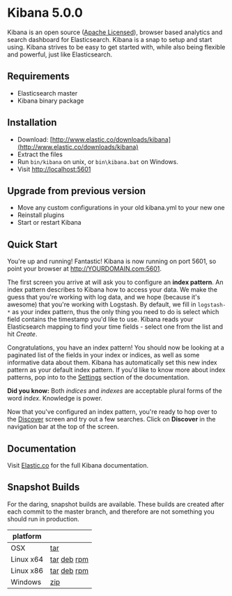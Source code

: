 # Kibana 5.0.0

Kibana is an open source ([Apache Licensed](https://github.com/elastic/kibana/blob/master/LICENSE.md)), browser based analytics and search dashboard for Elasticsearch. Kibana is a snap to setup and start using. Kibana strives to be easy to get started with, while also being flexible and powerful, just like Elasticsearch.

## Requirements

- Elasticsearch master
- Kibana binary package

## Installation

* Download: [http://www.elastic.co/downloads/kibana](http://www.elastic.co/downloads/kibana)
* Extract the files
* Run `bin/kibana` on unix, or `bin\kibana.bat` on Windows.
* Visit [http://localhost:5601](http://localhost:5601)


## Upgrade from previous version

* Move any custom configurations in your old kibana.yml to your new one
* Reinstall plugins
* Start or restart Kibana

## Quick Start

You're up and running! Fantastic! Kibana is now running on port 5601, so point your browser at http://YOURDOMAIN.com:5601.

The first screen you arrive at will ask you to configure an **index pattern**. An index pattern describes to Kibana how to access your data. We make the guess that you're working with log data, and we hope (because it's awesome) that you're working with Logstash. By default, we fill in `logstash-*` as your index pattern, thus the only thing you need to do is select which field contains the timestamp you'd like to use. Kibana reads your Elasticsearch mapping to find your time fields - select one from the list and hit *Create*.

Congratulations, you have an index pattern! You should now be looking at a paginated list of the fields in your index or indices, as well as some informative data about them. Kibana has automatically set this new index pattern as your default index pattern. If you'd like to know more about index patterns, pop into to the [Settings](#settings) section of the documentation.

**Did you know:** Both *indices* and *indexes* are acceptable plural forms of the word *index*. Knowledge is power.

Now that you've configured an index pattern, you're ready to hop over to the [Discover](#discover) screen and try out a few searches. Click on **Discover** in the navigation bar at the top of the screen.

## Documentation

Visit [Elastic.co](http://www.elastic.co/guide/en/kibana/current/index.html) for the full Kibana documentation.

## Snapshot Builds

For the daring, snapshot builds are available. These builds are created after each commit to the master branch, and therefore are not something you should run in production.

| platform |  |
| --- | --- |
| OSX | [tar](http://download.elastic.co/kibana/kibana-snapshot/kibana-5.0.0-SNAPSHOT-darwin-x64.tar.gz) |
| Linux x64 | [tar](http://download.elastic.co/kibana/kibana-snapshot/kibana-5.0.0-SNAPSHOT-linux-x64.tar.gz) [deb](https://download.elastic.co/kibana/kibana-snapshot/kibana-5.0.0-SNAPSHOT-amd64.deb) [rpm](https://download.elastic.co/kibana/kibana-snapshot/kibana-5.0.0-SNAPSHOT-x86_64.rpm) |
| Linux x86 | [tar](http://download.elastic.co/kibana/kibana-snapshot/kibana-5.0.0-SNAPSHOT-linux-x86.tar.gz) [deb](https://download.elastic.co/kibana/kibana-snapshot/kibana-5.0.0-SNAPSHOT-i386.deb) [rpm](https://download.elastic.co/kibana/kibana-snapshot/kibana-5.0.0-SNAPSHOT-i686.rpm) |
| Windows | [zip](http://download.elastic.co/kibana/kibana-snapshot/kibana-5.0.0-SNAPSHOT-windows.zip) |
